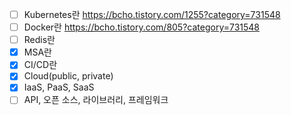 * [ ] Kubernetes란 https://bcho.tistory.com/1255?category=731548
* [ ] Docker란 https://bcho.tistory.com/805?category=731548
* [ ] Redis란
* [x] MSA란
* [x] CI/CD란
* [x] Cloud(public, private)
* [x] IaaS, PaaS, SaaS
* [ ] API, 오픈 소스, 라이브러리, 프레임워크